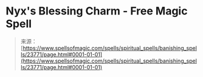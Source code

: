 <!--yml

category: 未分类

date: 2024-06-12 19:09:09

-->

# Nyx's Blessing Charm - Free Magic Spell

> 来源：[https://www.spellsofmagic.com/spells/spiritual_spells/banishing_spells/23771/page.html#0001-01-01](https://www.spellsofmagic.com/spells/spiritual_spells/banishing_spells/23771/page.html#0001-01-01)
